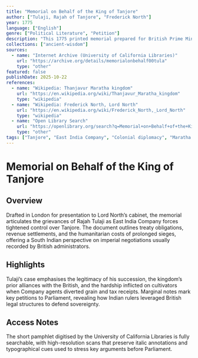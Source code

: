 ```yaml
---
title: "Memorial on Behalf of the King of Tanjore"
author: ["Tulaji, Rajah of Tanjore", "Frederick North"]
year: 1775
language: ["English"]
genre: ["Political Literature", "Petition"]
description: "This 1775 printed memorial prepared for British Prime Minister Lord North records Rajah Tulaji of Tanjore’s complaints against East India Company sieges and revenue demands, requesting parliamentary redress and restoration of treaty guarantees."
collections: ["ancient-wisdom"]
sources:
  - name: "Internet Archive (University of California Libraries)"
    url: "https://archive.org/details/memorialonbehalf00tula"
    type: "other"
featured: false
publishDate: 2025-10-22
references:
  - name: "Wikipedia: Thanjavur Maratha kingdom"
    url: "https://en.wikipedia.org/wiki/Thanjavur_Maratha_kingdom"
    type: "wikipedia"
  - name: "Wikipedia: Frederick North, Lord North"
    url: "https://en.wikipedia.org/wiki/Frederick_North,_Lord_North"
    type: "wikipedia"
  - name: "Open Library Search"
    url: "https://openlibrary.org/search?q=Memorial+on+Behalf+of+the+King+of+Tanjore"
    type: "other"
tags: ["Tanjore", "East India Company", "Colonial diplomacy", "Maratha polity", "Eighteenth century", "Public domain"]
---
```


# Memorial on Behalf of the King of Tanjore

## Overview
Drafted in London for presentation to Lord North’s cabinet, the memorial articulates the grievances of Rajah Tulaji as East India Company forces tightened control over Tanjore. The document outlines treaty obligations, revenue settlements, and the humanitarian costs of prolonged sieges, offering a South Indian perspective on imperial negotiations usually recorded by British administrators.

## Highlights
Tulaji’s case emphasises the legitimacy of his succession, the kingdom’s prior alliances with the British, and the hardship inflicted on cultivators when Company agents diverted grain and tax receipts. Marginal notes mark key petitions to Parliament, revealing how Indian rulers leveraged British legal structures to defend sovereignty.

## Access Notes
The short pamphlet digitised by the University of California Libraries is fully searchable, with high-resolution scans that preserve italic annotations and typographical cues used to stress key arguments before Parliament.
